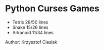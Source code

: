 # Python Curses Games

* Tetris 28/50 lines
* Snake 15/26 lines 
* Arkanoid 11/34 lines

Author: Krzysztof Cieslak
